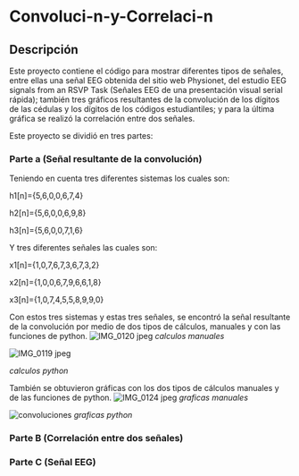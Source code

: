 # Convoluci-n-y-Correlaci-n
## Descripción 
Este proyecto contiene el código para mostrar diferentes tipos de señales, entre ellas una señal EEG obtenida del sitio web Physionet, del estudio EEG signals from an RSVP Task (Señales EEG de una presentación visual serial rápida); también tres gráficos resultantes de la convolución de los dígitos de las cédulas y los dígitos de los códigos estudiantiles; y para la última gráfica se realizó la correlación entre dos señales.  

Este proyecto se dividió en tres partes: 
### Parte a (Señal resultante de la convolución) 

Teniendo en cuenta tres diferentes sistemas los cuales son: 

h1[n]={5,6,0,0,6,7,4}

h2[n]={5,6,0,0,6,9,8}

h3[n]={5,6,0,0,7,1,6}
 
Y tres diferentes señales las cuales son:

x1[n]={1,0,7,6,7,3,6,7,3,2}

x2[n]={1,0,0,6,7,9,6,6,1,8}

x3[n]={1,0,7,4,5,5,8,9,9,0}

Con estos tres sistemas y estas tres señales, se encontró la señal resultante de la convolución por medio de dos tipos de cálculos, manuales y con las funciones de python. 
![IMG_0120 jpeg](https://github.com/user-attachments/assets/e79f8ed0-0c14-47d0-9838-83771375d3f4)
*calculos manuales*

![IMG_0119 jpeg](https://github.com/user-attachments/assets/4fcbf68f-5c8c-4130-ae0a-d3b7fe4464c4)

*calculos python*

También se obtuvieron gráficas  con los dos tipos de cálculos manuales y de las funciones de python. 
 ![IMG_0124 jpeg](https://github.com/user-attachments/assets/fc475528-91b2-4d60-a058-e42c1610a2d3)
*graficas manuales*

![convoluciones](https://github.com/user-attachments/assets/e9d91491-b652-4721-bccd-146e764eb813)
*graficas python*


### Parte B (Correlación entre dos señales)   



### Parte C (Señal EEG) 


